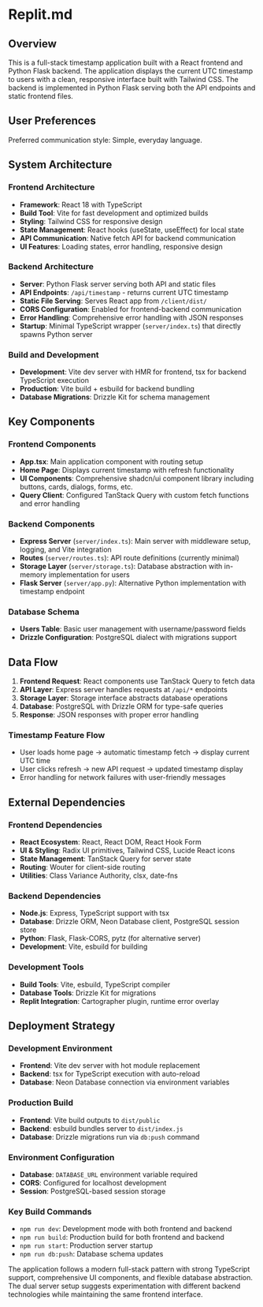 # Replit.md

## Overview

This is a full-stack timestamp application built with a React frontend and Python Flask backend. The application displays the current UTC timestamp to users with a clean, responsive interface built with Tailwind CSS. The backend is implemented in Python Flask serving both the API endpoints and static frontend files.

## User Preferences

Preferred communication style: Simple, everyday language.

## System Architecture

### Frontend Architecture
- **Framework**: React 18 with TypeScript
- **Build Tool**: Vite for fast development and optimized builds
- **Styling**: Tailwind CSS for responsive design
- **State Management**: React hooks (useState, useEffect) for local state
- **API Communication**: Native fetch API for backend communication
- **UI Features**: Loading states, error handling, responsive design

### Backend Architecture
- **Server**: Python Flask server serving both API and static files
- **API Endpoints**: `/api/timestamp` - returns current UTC timestamp
- **Static File Serving**: Serves React app from `/client/dist/`
- **CORS Configuration**: Enabled for frontend-backend communication
- **Error Handling**: Comprehensive error handling with JSON responses
- **Startup**: Minimal TypeScript wrapper (`server/index.ts`) that directly spawns Python server

### Build and Development
- **Development**: Vite dev server with HMR for frontend, tsx for backend TypeScript execution
- **Production**: Vite build + esbuild for backend bundling
- **Database Migrations**: Drizzle Kit for schema management

## Key Components

### Frontend Components
- **App.tsx**: Main application component with routing setup
- **Home Page**: Displays current timestamp with refresh functionality
- **UI Components**: Comprehensive shadcn/ui component library including buttons, cards, dialogs, forms, etc.
- **Query Client**: Configured TanStack Query with custom fetch functions and error handling

### Backend Components
- **Express Server** (`server/index.ts`): Main server with middleware setup, logging, and Vite integration
- **Routes** (`server/routes.ts`): API route definitions (currently minimal)
- **Storage Layer** (`server/storage.ts`): Database abstraction with in-memory implementation for users
- **Flask Server** (`server/app.py`): Alternative Python implementation with timestamp endpoint

### Database Schema
- **Users Table**: Basic user management with username/password fields
- **Drizzle Configuration**: PostgreSQL dialect with migrations support

## Data Flow

1. **Frontend Request**: React components use TanStack Query to fetch data
2. **API Layer**: Express server handles requests at `/api/*` endpoints
3. **Storage Layer**: Storage interface abstracts database operations
4. **Database**: PostgreSQL with Drizzle ORM for type-safe queries
5. **Response**: JSON responses with proper error handling

### Timestamp Feature Flow
- User loads home page → automatic timestamp fetch → display current UTC time
- User clicks refresh → new API request → updated timestamp display
- Error handling for network failures with user-friendly messages

## External Dependencies

### Frontend Dependencies
- **React Ecosystem**: React, React DOM, React Hook Form
- **UI & Styling**: Radix UI primitives, Tailwind CSS, Lucide React icons
- **State Management**: TanStack Query for server state
- **Routing**: Wouter for client-side routing
- **Utilities**: Class Variance Authority, clsx, date-fns

### Backend Dependencies
- **Node.js**: Express, TypeScript support with tsx
- **Database**: Drizzle ORM, Neon Database client, PostgreSQL session store
- **Python**: Flask, Flask-CORS, pytz (for alternative server)
- **Development**: Vite, esbuild for building

### Development Tools
- **Build Tools**: Vite, esbuild, TypeScript compiler
- **Database Tools**: Drizzle Kit for migrations
- **Replit Integration**: Cartographer plugin, runtime error overlay

## Deployment Strategy

### Development Environment
- **Frontend**: Vite dev server with hot module replacement
- **Backend**: tsx for TypeScript execution with auto-reload
- **Database**: Neon Database connection via environment variables

### Production Build
- **Frontend**: Vite build outputs to `dist/public`
- **Backend**: esbuild bundles server to `dist/index.js`
- **Database**: Drizzle migrations run via `db:push` command

### Environment Configuration
- **Database**: `DATABASE_URL` environment variable required
- **CORS**: Configured for localhost development
- **Session**: PostgreSQL-based session storage

### Key Build Commands
- `npm run dev`: Development mode with both frontend and backend
- `npm run build`: Production build for both frontend and backend
- `npm run start`: Production server startup
- `npm run db:push`: Database schema updates

The application follows a modern full-stack pattern with strong TypeScript support, comprehensive UI components, and flexible database abstraction. The dual server setup suggests experimentation with different backend technologies while maintaining the same frontend interface.